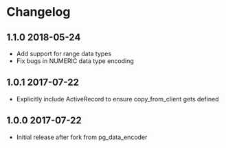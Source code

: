 # Changelog

## 1.1.0       2018-05-24

* Add support for range data types
* Fix bugs in NUMERIC data type encoding


## 1.0.1       2017-07-22

* Explicitly include ActiveRecord to ensure copy_from_client gets defined


## 1.0.0       2017-07-22

* Initial release after fork from pg_data_encoder
